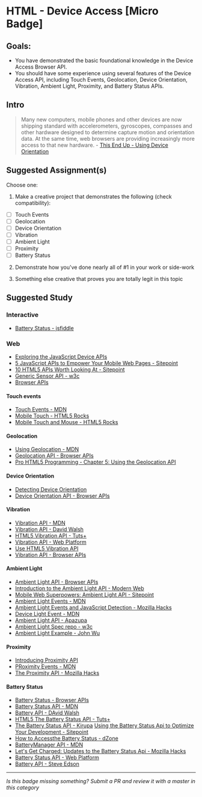 HTML - Device Access [Micro Badge]
=================================================


Goals:
------

- You have demonstrated the basic foundational knowledge in the Device Access Browser API.
- You should have some experience using several features of the Device Access API, including Touch Events, Geolocation, Device Orientation, Vibration, Ambient Light, Proximity, and Battery Status APIs.


Intro
-----

> Many new computers, mobile phones and other devices are now shipping standard with accelerometers, gyroscopes, compasses and other hardware designed to determine capture motion and orientation data. At the same time, web browsers are providing increasingly more access to that new hardware. - [This End Up - Using Device Orientation](http://www.html5rocks.com/en/tutorials/device/orientation/)



Suggested Assignment(s)
-----------------------

Choose one:

1) Make a creative project that demonstrates the following (check compatibility):  
- [ ] Touch Events
- [ ] Geolocation
- [ ] Device Orientation
- [ ] Vibration
- [ ] Ambient Light
- [ ] Proximity
- [ ] Battery Status
 
2) Demonstrate how you've done nearly all of #1 in your work or side-work

3) Something else creative that proves you are totally legit in this topic


Suggested Study
---------------

### Interactive 

- [Battery Status - jsfiddle](http://jsfiddle.net/0GiS0/pdtsf/)

### Web

- [Exploring the JavaScript Device APIs](http://blog.teamtreehouse.com/exploring-javascript-device-apis)
- [5 JavaScript APIs to Empower Your Mobile Web Pages - Sitepoint](http://www.sitepoint.com/5-javascript-apis-empower-mobile-web-pages/)
- [10 HTML5 APIs Worth Looking At - Sitepoint](http://www.sitepoint.com/10-html5-apis-worth-looking/)
- [Generic Sensor API - w3c](https://w3c.github.io/sensors/)
- [Browser APIs](http://browserapis.wtf/)

#### Touch events

- [Touch Events - MDN](https://developer.mozilla.org/en-US/docs/Web/API/Touch_events)
- [Mobile Touch - HTML5 Rocks](http://www.html5rocks.com/en/mobile/touch/)
- [Mobile Touch and Mouse - HTML5 Rocks](http://www.html5rocks.com/en/mobile/touchandmouse/)

#### Geolocation

- [Using Geolocation - MDN](https://developer.mozilla.org/en-US/docs/Web/API/Geolocation/Using_geolocation)
- [Geolocation API - Browser APIs](http://browserapis.wtf/browserapis/geolocation.html)
- [Pro HTML5 Programming - Chapter 5: Using the Geolocation API](http://apress.jensimmons.com/v5/pro-html5-programming/ch5.html)

#### Device Orientation

- [Detecting Device Orientation](https://developer.mozilla.org/en-US/docs/Web/API/Detecting_device_orientation)
- [Device Orientation API - Browser APIs](http://browserapis.wtf/browserapis/deviceorientation.html)

#### Vibration
- [Vibration API - MDN](https://developer.mozilla.org/en-US/docs/Web/API/Vibration_API)
- [Vibration API - David Walsh](https://davidwalsh.name/vibration-api)
- [HTML5 Vibration API - Tuts+](http://code.tutsplus.com/tutorials/html5-vibration-api--mobile-22585)
- [Vibration API - Web Platform](https://docs.webplatform.org/wiki/apis/vibration)
- [Use HTML5 Vibration API](http://www.sitepoint.com/use-html5-vibration-api/)
- [Vibration API - Browser APIs](http://browserapis.wtf/browserapis/vibration.html)

#### Ambient Light
- [Ambient Light API - Browser APIs](http://browserapis.wtf/browserapis/ambient.html)
- [Introduction to the Ambient Light API - Modern Web](http://modernweb.com/2014/05/27/introduction-to-the-ambient-light-api/)
- [Mobile Web Superpowers: Ambient Light API - Sitepoint](http://www.sitepoint.com/mobile-web-superpowers-ambient-light-api/)
- [Ambient Light Events - MDN](https://developer.mozilla.org/en-US/docs/Web/API/Ambient_Light_Events)
- [Ambient Light Events and JavaScript Detection - Mozilla Hacks](https://hacks.mozilla.org/2013/04/ambient-light-events-and-javascript-detection/)
- [Device Light Event - MDN](https://developer.mozilla.org/en-US/docs/Web/API/DeviceLightEvent)
- [Ambient Light API - Apazupa](http://apazupa.com/2012/09/24/ambient-light-api/)
- [Ambient Light Spec repo - w3c](https://github.com/w3c/ambient-light)
- [Ambient Light Example - John Wu](https://github.com/tjwudi/ambient-light-example)

#### Proximity
- [Introducing Proximity API](http://www.sitepoint.com/introducing-proximity-api/)
- [PRoximity Events - MDN](https://developer.mozilla.org/en-US/docs/Web/API/Proximity_Events)
- [The Proximity API - Mozilla Hacks](https://hacks.mozilla.org/2013/06/the-proximity-api/)

#### Battery Status
- [Battery Status - Browser APIs](http://browserapis.wtf/browserapis/batterystatus.html)
- [Battery Status API - MDN](https://developer.mozilla.org/en-US/docs/Web/API/Battery_Status_API)
- [Battery API - DAvid Walsh](https://davidwalsh.name/battery-api)
- [HTML5 The Battery Status API - Tuts+](http://code.tutsplus.com/tutorials/html5-battery-status-api--mobile-22795)
- [The Battery Status API - Kirupa](https://www.kirupa.com/html5/the_battery_status_api_js.htm)
[Using the Battery Status Api to Optimize Your Development - Sitepoint](http://www.sitepoint.com/using-the-battery-status-api-to-optimize-your-development/)
- [How to Accessthe Battery Status - dZone](https://dzone.com/articles/how-access-battery-status)
- [BatteryManager API - MDN](https://developer.mozilla.org/en-US/docs/Web/API/BatteryManager)
- [Let's Get Charged: Updates to the Battery Status Api - Mozilla Hacks](https://hacks.mozilla.org/2015/05/lets-get-charged-updates-to-the-battery-status-api/)
- [Battery Status API - Web Platform](http://docs.webplatform.org/wiki/apis/battery_status)
- [Battery API - Steve Edson](https://steveedson.co.uk/html5/battery-api/)


-----

*Is this badge missing something? Submit a PR and review it with a master in this category*
